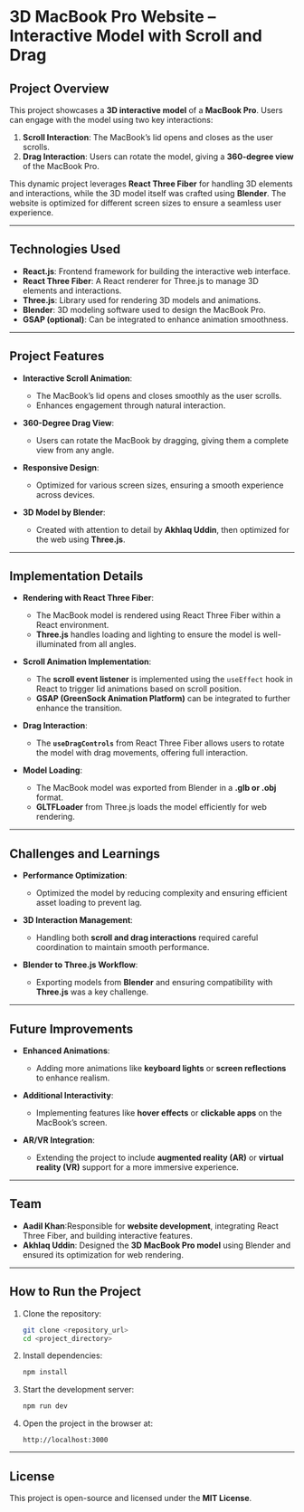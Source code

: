 
# **3D MacBook Pro Website – Interactive Model with Scroll and Drag**

## **Project Overview**

This project showcases a **3D interactive model** of a **MacBook Pro**. Users can engage with the model using two key interactions:

1. **Scroll Interaction**: The MacBook’s lid opens and closes as the user scrolls.
2. **Drag Interaction**: Users can rotate the model, giving a **360-degree view** of the MacBook Pro.

This dynamic project leverages **React Three Fiber** for handling 3D elements and interactions, while the 3D model itself was crafted using **Blender**. The website is optimized for different screen sizes to ensure a seamless user experience.

---

## **Technologies Used**

- **React.js**: Frontend framework for building the interactive web interface.
- **React Three Fiber**: A React renderer for Three.js to manage 3D elements and interactions.
- **Three.js**: Library used for rendering 3D models and animations.
- **Blender**: 3D modeling software used to design the MacBook Pro.
- **GSAP (optional)**: Can be integrated to enhance animation smoothness.

---

## **Project Features**

- **Interactive Scroll Animation**:

  - The MacBook’s lid opens and closes smoothly as the user scrolls.
  - Enhances engagement through natural interaction.
- **360-Degree Drag View**:

  - Users can rotate the MacBook by dragging, giving them a complete view from any angle.
- **Responsive Design**:

  - Optimized for various screen sizes, ensuring a smooth experience across devices.
- **3D Model by Blender**:

  - Created with attention to detail by **Akhlaq Uddin**, then optimized for the web using **Three.js**.

---

## **Implementation Details**

- **Rendering with React Three Fiber**:

  - The MacBook model is rendered using React Three Fiber within a React environment.
  - **Three.js** handles loading and lighting to ensure the model is well-illuminated from all angles.
- **Scroll Animation Implementation**:

  - The **scroll event listener** is implemented using the `useEffect` hook in React to trigger lid animations based on scroll position.
  - **GSAP (GreenSock Animation Platform)** can be integrated to further enhance the transition.
- **Drag Interaction**:

  - The **`useDragControls`** from React Three Fiber allows users to rotate the model with drag movements, offering full interaction.
- **Model Loading**:

  - The MacBook model was exported from Blender in a **.glb or .obj** format.
  - **GLTFLoader** from Three.js loads the model efficiently for web rendering.

---

## **Challenges and Learnings**

- **Performance Optimization**:

  - Optimized the model by reducing complexity and ensuring efficient asset loading to prevent lag.
- **3D Interaction Management**:

  - Handling both **scroll and drag interactions** required careful coordination to maintain smooth performance.
- **Blender to Three.js Workflow**:

  - Exporting models from **Blender** and ensuring compatibility with **Three.js** was a key challenge.

---

## **Future Improvements**

- **Enhanced Animations**:

  - Adding more animations like **keyboard lights** or **screen reflections** to enhance realism.
- **Additional Interactivity**:

  - Implementing features like **hover effects** or **clickable apps** on the MacBook’s screen.
- **AR/VR Integration**:

  - Extending the project to include **augmented reality (AR)** or **virtual reality (VR)** support for a more immersive experience.

---

## **Team**

- **Aadil Khan**:Responsible for **website development**, integrating React Three Fiber, and building interactive features.
- **Akhlaq Uddin**:
  Designed the **3D MacBook Pro model** using Blender and ensured its optimization for web rendering.

---

## **How to Run the Project**

1. Clone the repository:
   ```bash
   git clone <repository_url>
   cd <project_directory>
   ```
2. Install dependencies:
   ```bash
   npm install
   ```
3. Start the development server:
   ```bash
   npm run dev
   ```
4. Open the project in the browser at:
   ```
   http://localhost:3000
   ```

---

## **License**

This project is open-source and licensed under the **MIT License**.
